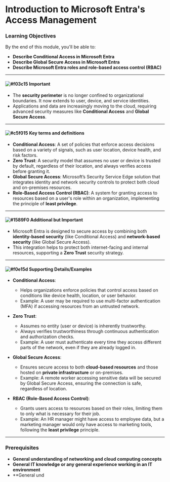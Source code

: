 
# Introduction to Microsoft Entra's Access Management

### **Learning Objectives**
By the end of this module, you'll be able to:

- **Describe Conditional Access in Microsoft Entra**
- **Describe Global Secure Access in Microsoft Entra**
- **Describe Microsoft Entra roles and role-based access control (RBAC)**

---

#### ![#f03c15](https://placehold.co/15x15/f03c15/f03c15.png) **Important**
- The **security perimeter** is no longer confined to organizational boundaries. It now extends to user, device, and service identities.
- Applications and data are increasingly moving to the cloud, requiring advanced security measures like **Conditional Access** and **Global Secure Access**.

---

#### ![#c5f015](https://placehold.co/15x15/c5f015/c5f015.png) **Key terms and definitions**

- **Conditional Access**: A set of policies that enforce access decisions based on a variety of signals, such as user location, device health, and risk factors.
- **Zero Trust**: A security model that assumes no user or device is trusted by default, regardless of their location, and always verifies access before granting it.
- **Global Secure Access**: Microsoft’s Security Service Edge solution that integrates identity and network security controls to protect both cloud and on-premises resources.
- **Role-Based Access Control (RBAC)**: A system for granting access to resources based on a user's role within an organization, implementing the principle of **least privilege**.

---

#### ![#1589F0](https://placehold.co/15x15/1589F0/1589F0.png) **Additional but Important**
- Microsoft Entra is designed to secure access by combining both **identity-based security** (like Conditional Access) and **network-based security** (like Global Secure Access).
- This integration helps to protect both internet-facing and internal resources, supporting a **Zero Trust** security strategy.

---

#### ![#f0e15d](https://placehold.co/15x15/f0e15d/f0e15d.png) **Supporting Details/Examples**

- **Conditional Access**:
  - Helps organizations enforce policies that control access based on conditions like device health, location, or user behavior.
  - Example: A user may be required to use multi-factor authentication (MFA) if accessing resources from an untrusted network.

- **Zero Trust**:
  - Assumes no entity (user or device) is inherently trustworthy.
  - Always verifies trustworthiness through continuous authentication and authorization checks.
  - Example: A user must authenticate every time they access different parts of the network, even if they are already logged in.

- **Global Secure Access**:
  - Ensures secure access to both **cloud-based resources** and those hosted on **private infrastructure** or on-premises.
  - Example: A remote worker accessing sensitive data will be secured by Global Secure Access, ensuring the connection is safe, regardless of location.

- **RBAC (Role-Based Access Control)**:
  - Grants users access to resources based on their roles, limiting them to only what is necessary for their job.
  - Example: An HR manager might have access to employee data, but a marketing manager would only have access to marketing tools, following the **least privilege** principle.

---

### **Prerequisites**
- **General understanding of networking and cloud computing concepts**
- **General IT knowledge or any general experience working in an IT environment**
- **General und

